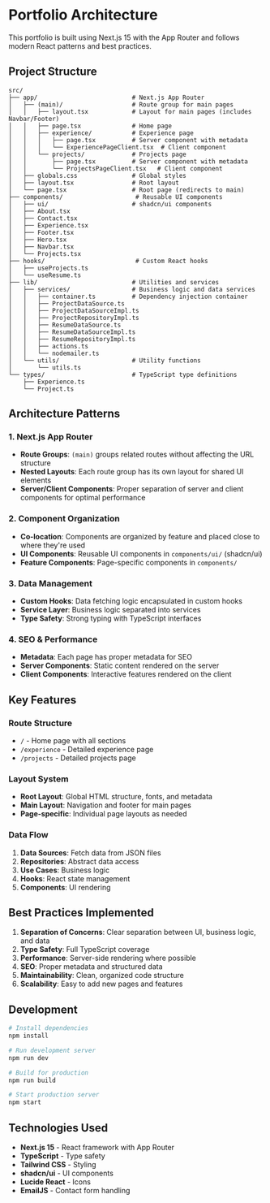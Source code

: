 # Portfolio Architecture

This portfolio is built using Next.js 15 with the App Router and follows modern React patterns and best practices.

## Project Structure

```
src/
├── app/                          # Next.js App Router
│   ├── (main)/                   # Route group for main pages
│   │   ├── layout.tsx            # Layout for main pages (includes Navbar/Footer)
│   │   ├── page.tsx              # Home page
│   │   ├── experience/           # Experience page
│   │   │   ├── page.tsx          # Server component with metadata
│   │   │   └── ExperiencePageClient.tsx  # Client component
│   │   └── projects/             # Projects page
│   │       ├── page.tsx          # Server component with metadata
│   │       └── ProjectsPageClient.tsx   # Client component
│   ├── globals.css               # Global styles
│   ├── layout.tsx                # Root layout
│   └── page.tsx                  # Root page (redirects to main)
├── components/                    # Reusable UI components
│   ├── ui/                       # shadcn/ui components
│   ├── About.tsx
│   ├── Contact.tsx
│   ├── Experience.tsx
│   ├── Footer.tsx
│   ├── Hero.tsx
│   ├── Navbar.tsx
│   └── Projects.tsx
├── hooks/                         # Custom React hooks
│   ├── useProjects.ts
│   └── useResume.ts
├── lib/                          # Utilities and services
│   ├── services/                 # Business logic and data services
│   │   ├── container.ts          # Dependency injection container
│   │   ├── ProjectDataSource.ts
│   │   ├── ProjectDataSourceImpl.ts
│   │   ├── ProjectRepositoryImpl.ts
│   │   ├── ResumeDataSource.ts
│   │   ├── ResumeDataSourceImpl.ts
│   │   ├── ResumeRepositoryImpl.ts
│   │   ├── actions.ts
│   │   └── nodemailer.ts
│   └── utils/                    # Utility functions
│       └── utils.ts
└── types/                        # TypeScript type definitions
    ├── Experience.ts
    └── Project.ts
```

## Architecture Patterns

### 1. Next.js App Router
- **Route Groups**: `(main)` groups related routes without affecting the URL structure
- **Nested Layouts**: Each route group has its own layout for shared UI elements
- **Server/Client Components**: Proper separation of server and client components for optimal performance

### 2. Component Organization
- **Co-location**: Components are organized by feature and placed close to where they're used
- **UI Components**: Reusable UI components in `components/ui/` (shadcn/ui)
- **Feature Components**: Page-specific components in `components/`

### 3. Data Management
- **Custom Hooks**: Data fetching logic encapsulated in custom hooks
- **Service Layer**: Business logic separated into services
- **Type Safety**: Strong typing with TypeScript interfaces

### 4. SEO & Performance
- **Metadata**: Each page has proper metadata for SEO
- **Server Components**: Static content rendered on the server
- **Client Components**: Interactive features rendered on the client

## Key Features

### Route Structure
- `/` - Home page with all sections
- `/experience` - Detailed experience page
- `/projects` - Detailed projects page

### Layout System
- **Root Layout**: Global HTML structure, fonts, and metadata
- **Main Layout**: Navigation and footer for main pages
- **Page-specific**: Individual page layouts as needed

### Data Flow
1. **Data Sources**: Fetch data from JSON files
2. **Repositories**: Abstract data access
3. **Use Cases**: Business logic
4. **Hooks**: React state management
5. **Components**: UI rendering

## Best Practices Implemented

1. **Separation of Concerns**: Clear separation between UI, business logic, and data
2. **Type Safety**: Full TypeScript coverage
3. **Performance**: Server-side rendering where possible
4. **SEO**: Proper metadata and structured data
5. **Maintainability**: Clean, organized code structure
6. **Scalability**: Easy to add new pages and features

## Development

```bash
# Install dependencies
npm install

# Run development server
npm run dev

# Build for production
npm run build

# Start production server
npm start
```

## Technologies Used

- **Next.js 15** - React framework with App Router
- **TypeScript** - Type safety
- **Tailwind CSS** - Styling
- **shadcn/ui** - UI components
- **Lucide React** - Icons
- **EmailJS** - Contact form handling